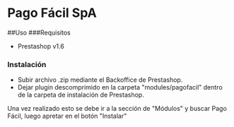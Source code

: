 # Pago Fácil SpA

##Uso
###Requisitos

- Prestashop v1.6

### Instalación

- Subir archivo .zip mediante el Backoffice de Prestashop.
- Dejar plugin descomprimido en la carpeta "modules/pagofacil" dentro de la carpeta de instalación de Prestashop.

Una vez realizado esto se debe ir a la sección de "Módulos" y buscar Pago Fácil, luego apretar en el botón "Instalar"
